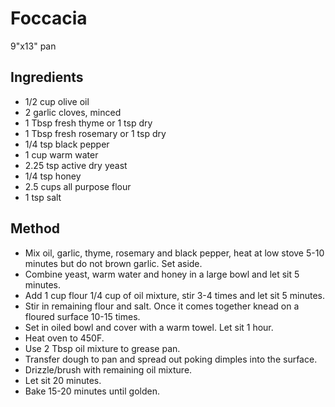 # Foccacia

9"x13" pan

## Ingredients

- 1/2 cup olive oil
- 2 garlic cloves, minced
- 1 Tbsp fresh thyme or 1 tsp dry
- 1 Tbsp fresh rosemary or 1 tsp dry
- 1/4 tsp black pepper
- 1 cup warm water
- 2.25 tsp active dry yeast
- 1/4 tsp honey
- 2.5 cups all purpose flour
- 1 tsp salt

## Method

- Mix oil, garlic, thyme, rosemary and black pepper, heat at low stove 5-10 minutes but do not brown garlic. Set aside.
- Combine yeast, warm water and honey in a large bowl and let sit 5 minutes.
- Add 1 cup flour 1/4 cup of oil mixture, stir 3-4 times and let sit 5 minutes.
- Stir in remaining flour and salt. Once it comes together knead on a floured surface 10-15 times.
- Set in oiled bowl and cover with a warm towel. Let sit 1 hour.
- Heat oven to 450F.
- Use 2 Tbsp oil mixture to grease pan.
- Transfer dough to pan and spread out poking dimples into the surface.
- Drizzle/brush with remaining oil mixture.
- Let sit 20 minutes.
- Bake 15-20 minutes until golden.

